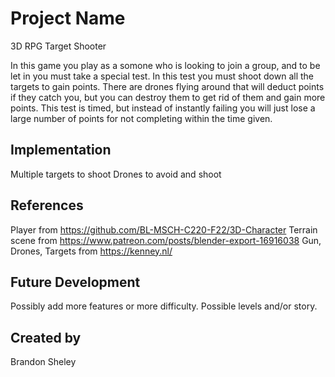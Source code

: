 # Project Name
3D RPG Target Shooter

In this game you play as a somone who is looking to join a group, and to be let in you must take a special test. In this test you must shoot down all the targets to gain points. There are drones flying around that will deduct points if they catch you, but you can destroy them to get rid of them and gain more points. This test is timed, but instead of instantly failing you will just lose a large number of points for not completing within the time given. 

##   Implementation
Multiple targets to shoot
Drones to avoid and shoot

## References
Player from https://github.com/BL-MSCH-C220-F22/3D-Character
Terrain scene from https://www.patreon.com/posts/blender-export-16916038
Gun, Drones, Targets from https://kenney.nl/ 

## Future Development
Possibly add more features or more difficulty. Possible levels and/or story. 

## Created by
Brandon Sheley
